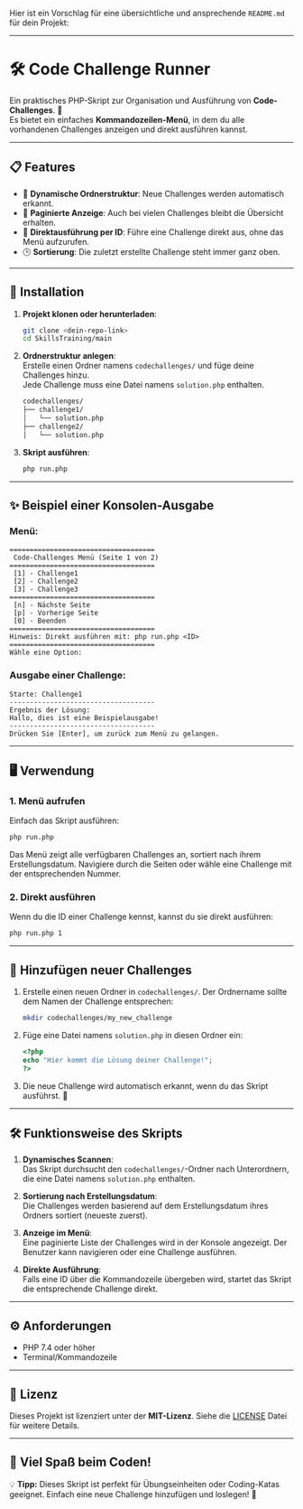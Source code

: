 Hier ist ein Vorschlag für eine übersichtliche und ansprechende `README.md` für dein Projekt:

---

# 🛠️ Code Challenge Runner

Ein praktisches PHP-Skript zur Organisation und Ausführung von **Code-Challenges**. 🚀  
Es bietet ein einfaches **Kommandozeilen-Menü**, in dem du alle vorhandenen Challenges anzeigen und direkt ausführen kannst.

---

## 📋 Features

- 📂 **Dynamische Ordnerstruktur**: Neue Challenges werden automatisch erkannt.  
- 📑 **Paginierte Anzeige**: Auch bei vielen Challenges bleibt die Übersicht erhalten.  
- 🎯 **Direktausführung per ID**: Führe eine Challenge direkt aus, ohne das Menü aufzurufen.  
- 🕒 **Sortierung**: Die zuletzt erstellte Challenge steht immer ganz oben.  

---

## 🚀 Installation

1. **Projekt klonen oder herunterladen**:
   ```bash
   git clone <dein-repo-link>
   cd SkillsTraining/main
   ```

2. **Ordnerstruktur anlegen**:  
   Erstelle einen Ordner namens `codechallenges/` und füge deine Challenges hinzu.  
   Jede Challenge muss eine Datei namens `solution.php` enthalten.

   ```bash
   codechallenges/
   ├── challenge1/
   │   └── solution.php
   ├── challenge2/
   │   └── solution.php
   ```

3. **Skript ausführen**:
   ```bash
   php run.php
   ```

---

## ✨ Beispiel einer Konsolen-Ausgabe

### **Menü:**
```plaintext
====================================
 Code-Challenges Menü (Seite 1 von 2)
====================================
 [1] - Challenge1
 [2] - Challenge2
 [3] - Challenge3
====================================
 [n] - Nächste Seite
 [p] - Vorherige Seite
 [0] - Beenden
====================================
Hinweis: Direkt ausführen mit: php run.php <ID>
====================================
Wähle eine Option:
```

### **Ausgabe einer Challenge:**
```plaintext
Starte: Challenge1
------------------------------------
Ergebnis der Lösung:
Hallo, dies ist eine Beispielausgabe!
------------------------------------
Drücken Sie [Enter], um zurück zum Menü zu gelangen.
```

---

## 🖥️ Verwendung

### **1. Menü aufrufen**
Einfach das Skript ausführen:
```bash
php run.php
```

Das Menü zeigt alle verfügbaren Challenges an, sortiert nach ihrem Erstellungsdatum. Navigiere durch die Seiten oder wähle eine Challenge mit der entsprechenden Nummer.

### **2. Direkt ausführen**
Wenn du die ID einer Challenge kennst, kannst du sie direkt ausführen:
```bash
php run.php 1
```

---

## 📂 Hinzufügen neuer Challenges

1. Erstelle einen neuen Ordner in `codechallenges/`. Der Ordnername sollte dem Namen der Challenge entsprechen:
   ```bash
   mkdir codechallenges/my_new_challenge
   ```

2. Füge eine Datei namens `solution.php` in diesen Ordner ein:
   ```php
   <?php
   echo "Hier kommt die Lösung deiner Challenge!";
   ?>
   ```

3. Die neue Challenge wird automatisch erkannt, wenn du das Skript ausführst. 🎉

---

## 🛠️ Funktionsweise des Skripts

1. **Dynamisches Scannen**:  
   Das Skript durchsucht den `codechallenges/`-Ordner nach Unterordnern, die eine Datei namens `solution.php` enthalten.

2. **Sortierung nach Erstellungsdatum**:  
   Die Challenges werden basierend auf dem Erstellungsdatum ihres Ordners sortiert (neueste zuerst).

3. **Anzeige im Menü**:  
   Eine paginierte Liste der Challenges wird in der Konsole angezeigt. Der Benutzer kann navigieren oder eine Challenge ausführen.

4. **Direkte Ausführung**:  
   Falls eine ID über die Kommandozeile übergeben wird, startet das Skript die entsprechende Challenge direkt.

---

## ⚙️ Anforderungen

- PHP 7.4 oder höher
- Terminal/Kommandozeile

---

## 📜 Lizenz

Dieses Projekt ist lizenziert unter der **MIT-Lizenz**. Siehe die [LICENSE](./LICENSE) Datei für weitere Details.

---

## 🌟 Viel Spaß beim Coden!

💡 **Tipp:** Dieses Skript ist perfekt für Übungseinheiten oder Coding-Katas geeignet. Einfach eine neue Challenge hinzufügen und loslegen! 🎉